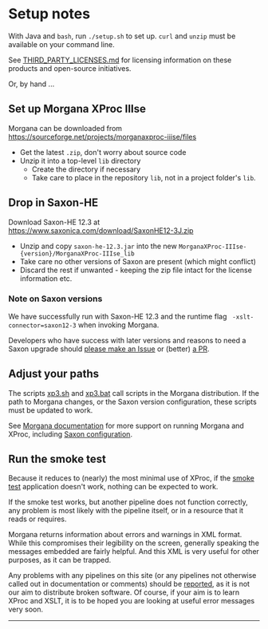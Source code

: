 # Setup notes

With Java and `bash`, run `./setup.sh` to set up. `curl` and `unzip` must be available on your command line.

See [THIRD_PARTY_LICENSES.md](THIRD_PARTY_LICENSES.md) for licensing information on these products and open-source initiatives.

Or, by hand ...

## Set up Morgana XProc IIIse

Morgana can be downloaded from  https://sourceforge.net/projects/morganaxproc-iiise/files

  - Get the latest `.zip`, don't worry about source code
  - Unzip it into a top-level `lib` directory
    - Create the directory if necessary
    - Take care to place in the repository `lib`, not in a project folder's `lib`.

## Drop in Saxon-HE

Download Saxon-HE 12.3 at https://www.saxonica.com/download/SaxonHE12-3J.zip 
  - Unzip and copy `saxon-he-12.3.jar` into the new `MorganaXProc-IIIse-{version}/MorganaXProc-IIIse_lib`
  - Take care no other versions of Saxon are present (which might conflict)
  - Discard the rest if unwanted - keeping the zip file intact for the license information etc.
  
### Note on Saxon versions

We have successfully run with Saxon-HE 12.3 and the runtime flag ` -xslt-connector=saxon12-3` when invoking Morgana.

Developers who have success with later versions and reasons to need a Saxon upgrade should [please make an Issue](https://github.com/usnistgov/oscal-xproc3/issues) or (better) [a PR](https://github.com/usnistgov/oscal-xproc3/pulls).

## Adjust your paths

The scripts [xp3.sh](xp3.sh) and [xp3.bat](xp3.bat) call scripts in the Morgana distribution. If the path to Morgana changes, or the Saxon version configuration, these scripts must be updated to work.

See [Morgana documentation](https://www.xml-project.com/manual/index.html) for more support on running Morgana and XProc, including [Saxon configuration](https://www.xml-project.com/manual/ch02.html#configuration_s1_1_s2_2).

## Run the smoke test

Because it reduces to (nearly) the most minimal use of XProc, if the [smoke test](./smoketest/) application doesn't work, nothing can be expected to work.

If the smoke test works, but another pipeline does not function correctly, any problem is most likely with the pipeline itself, or in a resource that it reads or requires.

Morgana returns information about errors and warnings in XML format. While this compromises their legibility on the screen, generally speaking the messages embedded are fairly helpful. And this XML is very useful for other purposes, as it can be trapped.

Any problems with any pipelines on this site (or any pipelines not otherwise called out in documentation or comments) should be [reported](https://github.com/usnistgov/oscal-xproc3/issues), as it is not our aim to distribute broken software. Of course, if your aim is to learn XProc and XSLT, it is to be hoped you are looking at useful error messages very soon.

---

